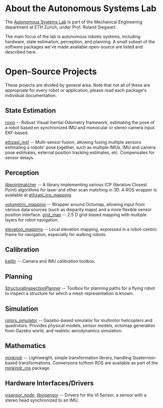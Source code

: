 # About the Autonomous Systems Lab
The [Autonomous Systems Lab](http://www.asl.ethz.ch/) is part of the Mechanical Engineering department at ETH Zurich, under Prof. Roland Siegwart.

The main focus of the lab is autonomous robotic systems, including hardware, state estimation, perception, and planning.
A small subset of the software packages we've made available open-source are listed and described here.

# Open-Source Projects
These projects are divided by general area. Note that not all of these are appropriate for every robot or application, please read each package's individual documentation.



## State Estimation
[rovio](https://github.com/ethz-asl/rovio) -- Robust Visual Inertial Odometry framework, estimating the pose of a robot based on synchronized IMU and monocular or stereo camera input. EKF-based.

[ethzasl_msf](https://github.com/ethz-asl/ethzasl_msf) -- Multi-sensor fusion, allowing fusing multiple sensors estimating a robots' pose together, such as multiple IMUs, IMU and camera pose estimates, external position tracking estimates, etc. Compensates for sensor delays.



## Perception
[libpointmatcher](https://github.com/ethz-asl/libpointmatcher) -- A library implementing various ICP (Iterative Closest Point) algorithms for laser and other scan matching in 3D. A ROS wrapper is available at [ethzasl_icp_mapping](https://github.com/ethz-asl/ethzasl_icp_mapping).

[volumetric_mapping](https://github.com/ethz-asl/volumetric_mapping) -- Wrapper around Octomap, allowing input from various data sources (such as disparity maps) and a more flexible sensor position interface. 
[grid_map](https://github.com/ethz-asl/grid_map) -- 2.5 D grid-based mapping with multiple layers for robot navigation.

[elevation_mapping](https://github.com/ethz-asl/elevation_mapping) -- Local elevation mapping, expressed in a robot-centric frame for navigation, especially for walking robots.

## Calibration
[kalibr](https://github.com/ethz-asl/kalibr) -- Camera and IMU calibration toolbox.

## Planning
[StructuralInspectionPlanner](https://github.com/ethz-asl/StructuralInspectionPlanner) -- Toolbox for planning paths for a flying robot to inspect a structure for which a mesh representation is known.


## Simulation
[rotors_simulator](https://github.com/ethz-asl/rotors_simulator) -- Gazebo-based simulator for multirotor helicopters and quadrotors. Provides physical models, sensor models, octomap generation from Gazebo world, and realistic aerodynamics simulation.

## Mathematics
[minkindr](https://github.com/ethz-asl/minkindr) -- Lightweight, simple transformation library, handling Quaternion-based transformations. Conversions to/from ROS are available as part of the [minkindr_ros](https://github.com/ethz-asl/minkindr_ros) package.

## Hardware Interfaces/Drivers
[visensor_node](https://github.com/ethz-asl/visensor_node), [libvisensor](https://github.com/ethz-asl/libvisensor) -- Drivers for the VI Sensor, a sensor with a stereo head synchronized to an IMU.
